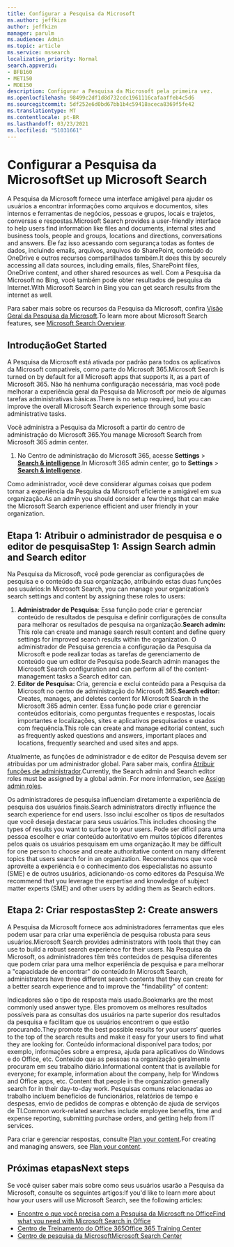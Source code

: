 ```yaml
---
title: Configurar a Pesquisa da Microsoft
ms.author: jeffkizn
author: jeffkizn
manager: parulm
ms.audience: Admin
ms.topic: article
ms.service: mssearch
localization_priority: Normal
search.appverid:
- BFB160
- MET150
- MOE150
description: Configurar a Pesquisa da Microsoft pela primeira vez.
ms.openlocfilehash: 98499c2df1d8d732cdc1961116cafaaffeb4c5d6
ms.sourcegitcommit: 5df252e6d0bd67bb1b4c59418aceca8369f5fe42
ms.translationtype: MT
ms.contentlocale: pt-BR
ms.lasthandoff: 03/23/2021
ms.locfileid: "51031661"
---
```

# <a name="set-up-microsoft-search"></a><span data-ttu-id="7c003-103">Configurar a Pesquisa da Microsoft</span><span class="sxs-lookup"><span data-stu-id="7c003-103">Set up Microsoft Search</span></span>

<span data-ttu-id="7c003-104">A Pesquisa da Microsoft fornece uma interface amigável para ajudar os usuários a encontrar informações como arquivos e documentos, sites internos e ferramentas de negócios, pessoas e grupos, locais e trajetos, conversas e respostas.</span><span class="sxs-lookup"><span data-stu-id="7c003-104">Microsoft Search provides a user-friendly interface to help users find information like files and documents, internal sites and business tools, people and groups, locations and directions, conversations and answers.</span></span> <span data-ttu-id="7c003-105">Ele faz isso acessando com segurança todas as fontes de dados, incluindo emails, arquivos, arquivos do SharePoint, conteúdo do OneDrive e outros recursos compartilhados também.</span><span class="sxs-lookup"><span data-stu-id="7c003-105">It does this by securely accessing all data sources, including emails, files, SharePoint files, OneDrive content, and other shared resources as well.</span></span> <span data-ttu-id="7c003-106">Com a Pesquisa da Microsoft no Bing, você também pode obter resultados de pesquisa da Internet.</span><span class="sxs-lookup"><span data-stu-id="7c003-106">With Microsoft Search in Bing you can get search results from the internet as well.</span></span>

<span data-ttu-id="7c003-107">Para saber mais sobre os recursos da Pesquisa da Microsoft, confira [Visão Geral da Pesquisa da Microsoft](overview-microsoft-search.md).</span><span class="sxs-lookup"><span data-stu-id="7c003-107">To learn more about Microsoft Search features, see [Microsoft Search Overview](overview-microsoft-search.md).</span></span>

## <a name="get-started"></a><span data-ttu-id="7c003-108">Introdução</span><span class="sxs-lookup"><span data-stu-id="7c003-108">Get Started</span></span>

<span data-ttu-id="7c003-109">A Pesquisa da Microsoft está ativada por padrão para todos os aplicativos da Microsoft compatíveis, como parte do Microsoft 365.</span><span class="sxs-lookup"><span data-stu-id="7c003-109">Microsoft Search is turned on by default for all Microsoft apps that supports it, as a part of Microsoft 365.</span></span> <span data-ttu-id="7c003-110">Não há nenhuma configuração necessária, mas você pode melhorar a experiência geral da Pesquisa da Microsoft por meio de algumas tarefas administrativas básicas.</span><span class="sxs-lookup"><span data-stu-id="7c003-110">There is no setup required, but you can improve the overall Microsoft Search experience through some basic administrative tasks.</span></span>

<span data-ttu-id="7c003-111">Você administra a Pesquisa da Microsoft a partir do centro de administração do Microsoft 365.</span><span class="sxs-lookup"><span data-stu-id="7c003-111">You manage Microsoft Search from Microsoft 365 admin center.</span></span>

1. <span data-ttu-id="7c003-112">No Centro de administração do Microsoft 365, acesse **Settings**  >  [**Search & intelligence**](https://admin.microsoft.com/Adminportal/Home#/MicrosoftSearch).</span><span class="sxs-lookup"><span data-stu-id="7c003-112">In Microsoft 365 admin center, go to **Settings** > [**Search & intelligence**](https://admin.microsoft.com/Adminportal/Home#/MicrosoftSearch).</span></span>

<span data-ttu-id="7c003-113">Como administrador, você deve considerar algumas coisas que podem tornar a experiência da Pesquisa da Microsoft eficiente e amigável em sua organização.</span><span class="sxs-lookup"><span data-stu-id="7c003-113">As an admin you should consider a few things that can make the Microsoft Search experience efficient and user friendly in your organization.</span></span>

## <a name="step-1-assign-search-admin-and-search-editor"></a><span data-ttu-id="7c003-114">Etapa 1: Atribuir o administrador de pesquisa e o editor de pesquisa</span><span class="sxs-lookup"><span data-stu-id="7c003-114">Step 1: Assign Search admin and Search editor</span></span>

<span data-ttu-id="7c003-115">Na Pesquisa da Microsoft, você pode gerenciar as configurações de pesquisa e o conteúdo da sua organização, atribuindo estas duas funções aos usuários:</span><span class="sxs-lookup"><span data-stu-id="7c003-115">In Microsoft Search, you can manage your organization’s search settings and content by assigning these roles to users:</span></span>

1. <span data-ttu-id="7c003-116">**Administrador de Pesquisa**: Essa função pode criar e gerenciar conteúdo de resultados de pesquisa e definir configurações de consulta para melhorar os resultados de pesquisa na organização.</span><span class="sxs-lookup"><span data-stu-id="7c003-116">**Search admin:** This role can create and manage search result content and define query settings for improved search results within the organization.</span></span> <span data-ttu-id="7c003-117">O administrador de Pesquisa gerencia a configuração da Pesquisa da Microsoft e pode realizar todas as tarefas de gerenciamento de conteúdo que um editor de Pesquisa pode.</span><span class="sxs-lookup"><span data-stu-id="7c003-117">Search admin manages the Microsoft Search configuration and can perform all of the content-management tasks a Search editor can.</span></span>
2. <span data-ttu-id="7c003-118">**Editor de Pesquisa:** Cria, gerencia e exclui conteúdo para a Pesquisa da Microsoft no centro de administração do Microsoft 365.</span><span class="sxs-lookup"><span data-stu-id="7c003-118">**Search editor:** Creates, manages, and deletes content for Microsoft Search in the Microsoft 365 admin center.</span></span> <span data-ttu-id="7c003-119">Essa função pode criar e gerenciar conteúdos editoriais, como perguntas frequentes e respostas, locais importantes e localizações, sites e aplicativos pesquisados e usados com frequência.</span><span class="sxs-lookup"><span data-stu-id="7c003-119">This role can create and manage editorial content, such as frequently asked questions and answers, important places and locations, frequently searched and used sites and apps.</span></span>

<span data-ttu-id="7c003-120">Atualmente, as funções de administrador e de editor de Pesquisa devem ser atribuídas por um administrador global. Para saber mais, confira [Atribuir funções de administrador](/office365/admin/add-users/assign-admin-roles?view=o365-worldwide).</span><span class="sxs-lookup"><span data-stu-id="7c003-120">Currently, the Search admin and Search editor roles must be assigned by a global admin. For more information, see [Assign admin roles](/office365/admin/add-users/assign-admin-roles?view=o365-worldwide).</span></span>

<span data-ttu-id="7c003-121">Os administradores de pesquisa influenciam diretamente a experiência de pesquisa dos usuários finais.</span><span class="sxs-lookup"><span data-stu-id="7c003-121">Search administrators directly influence the search experience for end users.</span></span> <span data-ttu-id="7c003-122">Isso inclui escolher os tipos de resultados que você deseja destacar para seus usuários.</span><span class="sxs-lookup"><span data-stu-id="7c003-122">This includes choosing the types of results you want to surface to your users.</span></span> <span data-ttu-id="7c003-123">Pode ser difícil para uma pessoa escolher e criar conteúdo autoritativo em muitos tópicos diferentes pelos quais os usuários pesquisam em uma organização.</span><span class="sxs-lookup"><span data-stu-id="7c003-123">It may be difficult for one person to choose and create authoritative content on many different topics that users search for in an organization.</span></span> <span data-ttu-id="7c003-124">Recomendamos que você aproveite a experiência e o conhecimento dos especialistas no assunto (SME) e de outros usuários, adicionando-os como editores da Pesquisa.</span><span class="sxs-lookup"><span data-stu-id="7c003-124">We recommend that you leverage the expertise and knowledge of subject matter experts (SME) and other users by adding them as Search editors.</span></span>

## <a name="step-2-create-answers"></a><span data-ttu-id="7c003-125">Etapa 2: Criar respostas</span><span class="sxs-lookup"><span data-stu-id="7c003-125">Step 2: Create answers</span></span>

<span data-ttu-id="7c003-126">A Pesquisa da Microsoft fornece aos administradores ferramentas que eles podem usar para criar uma experiência de pesquisa robusta para seus usuários.</span><span class="sxs-lookup"><span data-stu-id="7c003-126">Microsoft Search provides administrators with tools that they can use to build a robust search experience for their users.</span></span> <span data-ttu-id="7c003-127">Na Pesquisa da Microsoft, os administradores têm três conteúdos de pesquisa diferentes que podem criar para uma melhor experiência de pesquisa e para melhorar a "capacidade de encontrar" do conteúdo:</span><span class="sxs-lookup"><span data-stu-id="7c003-127">In Microsoft Search, administrators have three different search contents that they can create for a better search experience and to improve the "findability" of content:</span></span>

<span data-ttu-id="7c003-128">Indicadores são o tipo de resposta mais usado.</span><span class="sxs-lookup"><span data-stu-id="7c003-128">Bookmarks are the most commonly used answer type.</span></span> <span data-ttu-id="7c003-129">Eles promovem os melhores resultados possíveis para as consultas dos usuários na parte superior dos resultados da pesquisa e facilitam que os usuários encontrem o que estão procurando.</span><span class="sxs-lookup"><span data-stu-id="7c003-129">They promote the best possible results for your users’ queries to the top of the search results and make it easy for your users to find what they are looking for.</span></span>
<span data-ttu-id="7c003-130">Conteúdo informacional disponível para todos; por exemplo, informações sobre a empresa, ajuda para aplicativos do Windows e do Office, etc. Conteúdo que as pessoas na organização geralmente procuram em seu trabalho diário.</span><span class="sxs-lookup"><span data-stu-id="7c003-130">Informational content that is available for everyone; for example, information about the company, help for Windows and Office apps, etc. Content that people in the organization generally search for in their day-to-day work.</span></span> <span data-ttu-id="7c003-131">Pesquisas comuns relacionadas ao trabalho incluem benefícios de funcionários, relatórios de tempo e despesas, envio de pedidos de compras e obtenção de ajuda de serviços de TI.</span><span class="sxs-lookup"><span data-stu-id="7c003-131">Common work-related searches include employee benefits, time and expense reporting, submitting purchase orders, and getting help from IT services.</span></span>

<span data-ttu-id="7c003-132">Para criar e gerenciar respostas, consulte [Plan your content](plan-your-content.md).</span><span class="sxs-lookup"><span data-stu-id="7c003-132">For creating and managing answers, see [Plan your content](plan-your-content.md).</span></span>

## <a name="next-steps"></a><span data-ttu-id="7c003-133">Próximas etapas</span><span class="sxs-lookup"><span data-stu-id="7c003-133">Next steps</span></span>

<span data-ttu-id="7c003-134">Se você quiser saber mais sobre como seus usuários usarão a Pesquisa da Microsoft, consulte os seguintes artigos:</span><span class="sxs-lookup"><span data-stu-id="7c003-134">If you'd like to learn more about how your users will use Microsoft Search, see the following articles:</span></span>

- [<span data-ttu-id="7c003-135">Encontre o que você precisa com a Pesquisa da Microsoft no Office</span><span class="sxs-lookup"><span data-stu-id="7c003-135">Find what you need with Microsoft Search in Office</span></span>](https://support.office.com/article/find-what-you-need-with-microsoft-search-in-office-2457d4d8-48a8-4ad4-ab89-5a0657aa8446)
- [<span data-ttu-id="7c003-136">Centro de Treinamento do Office 365</span><span class="sxs-lookup"><span data-stu-id="7c003-136">Office 365 Training Center</span></span>](https://support.office.com/office-training-center)
- [<span data-ttu-id="7c003-137">Centro de pesquisa da Microsoft</span><span class="sxs-lookup"><span data-stu-id="7c003-137">Microsoft Search Center</span></span>](https://support.office.com/article/-working-title-microsoft-search-center-b8bf5a2c-7515-40a9-9a6a-b8ed382c86bc)